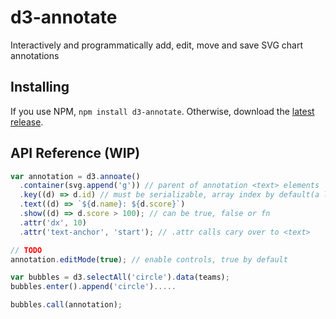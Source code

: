 # d3-annotate

Interactively and programmatically add, edit, move and save SVG chart annotations

## Installing

If you use NPM, `npm install d3-annotate`. Otherwise, download the [latest release](https://github.com/cmpolis/d3-annotate/releases/latest).

## API Reference (WIP)

```js
var annotation = d3.annoate()
  .container(svg.append('g')) // parent of annotation <text> elements
  .key((d) => d.id) // must be serializable, array index by default(a la d3.data)
  .text((d) => `${d.name}: ${d.score}`)
  .show((d) => d.score > 100); // can be true, false or fn
  .attr('dx', 10)
  .attr('text-anchor', 'start'); // .attr calls cary over to <text>

// TODO
annotation.editMode(true); // enable controls, true by default

var bubbles = d3.selectAll('circle').data(teams);
bubbles.enter().append('circle').....

bubbles.call(annotation);
```

